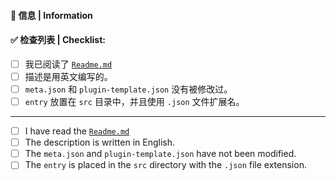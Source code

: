 #### 📝 信息 | Information

<!--- Repo url or any other thing you like to say --->

#### ✅ 检查列表 | Checklist:

<!--- Checkboxes will become clickable after submit, no need to fill them now --->

- [ ] 我已阅读了 [`Readme.md`](https://github.com/aipmhub/aipm-chat-plugins/)
- [ ] 描述是用英文编写的。
- [ ] `meta.json` 和 `plugin-template.json` 没有被修改过。
- [ ] `entry` 放置在 `src` 目录中，并且使用 `.json` 文件扩展名。

---

- [ ] I have read the [`Readme.md`](https://github.com/aipmhub/aipm-chat-plugins/)
- [ ] The description is written in English.
- [ ] The `meta.json` and `plugin-template.json` have not been modified.
- [ ] The `entry` is placed in the `src` directory with the `.json` file extension.
